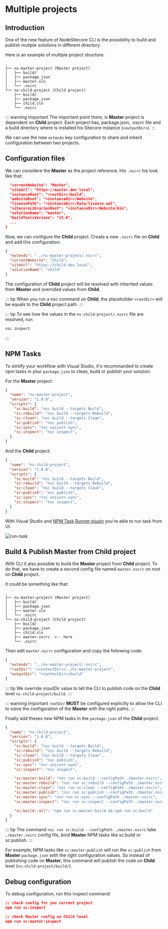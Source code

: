 # Multiple projects <Badge text="3.0.0+" />

## Introduction

One of the new feature of NodeSitecore CLI is the possibility to build and publish mutiple solutions in different directory.

Here is an example of multiple project structure:

```
.
├── ns-master-project (Master project)
│   ├── build/
│   ├── package.json
│   ├── master.sln
│   └── .nscrc
└── ns-child-project (Child project)
    ├── build/
    ├── package.json
    ├── child.sln
    └── .nscrc
```

::: warning Important
The important point there, is **Master** project is dependent on **Child** project. Each project has, package.json, .nscrc file and
a build directory where is installed his Sitecore instance (`<outputDir>`).
:::

We can use the new `extends` key configuration to share and inherit configuration between two projects.

## Configuration files

We can considere the **Master** as the project reference. His `.nscrc` his look like that:

```json
  "currentWebsite": "Master",
  "siteUrl": "https://master.dev.local",
  "instanceRoot": "<rootDir>/build",
  "websiteRoot": "<instanceDir>/Website",
  "licensePath": "<instanceDir>/Data/license.xml",
  "sitecoreLibrariesRoot": "<instanceDir>/Website/bin",
  "solutionName": "master",
  "buildToolsVersion": "15.0",
  ...
}
```

Now, we can configure the **Child** project. Create a new `.nscrc` file on **Child** and add this configuration:

```json
{
  "extends": "../ns-master-project/.nscrc",
  "currentWebsite": "Child",
  "siteUrl": "https://child.dev.local",
  "solutionName": "child"
}
```

The configuration of **Child** project will be resolved with inherited values from **Master**
and overrided values from **Child**.

::: tip
When you run a nsc command on **Child**, the placeholder `<rootDir>` will be equals to the **Child** project path.
:::

::: tip
To see how the values in the `ns-child-project/.nscrc` file are resolved, run:

```bash
nsc inspect
```
:::

## NPM Tasks

To simlify your workflow with Visual Studio, it's recommanded to create npm tasks in your `package.json` to clean, build or publish your solution.

For the **Master** project:
```json
{
  "name": "ns-master-project",
  "version": "1.0.0",
  "scripts": {
    "sc:build": "nsc build --targets Build",
    "sc:rebuild": "nsc build --targets Rebuild",
    "sc:clean": "nsc build --targets Clean",
    "sc:publish": "nsc publish",
    "sc:sync": "nsc unicorn sync",
    "sc:inspect": "nsc inspect",
  }
}
```

And the **Child** project:

```json
{
  "name": "ns-child-project",
  "version": "1.0.0",
  "scripts": {
    "sc:build": "nsc build --targets Build",
    "sc:rebuild": "nsc build --targets Rebuild",
    "sc:clean": "nsc build --targets Clean",
    "sc:publish": "nsc publish",
    "sc:sync": "nsc unicorn sync",
    "sc:inspect": "nsc inspect",
  }
}
```


With Visual Studio and [NPM Task Runner plugin](https://marketplace.visualstudio.com/items?itemName=MadsKristensen.NPMTaskRunner)
you're able to run task from UI.

![run-task](https://github.com/madskristensen/NpmTaskRunner/raw/master/art/verbose-output.png)

## Build & Publish Master from Child project

With CLI it also possible to build the **Master** project from **Child** project.
To do that, we have to create a second config file named `master.nscrc` on root on **Child** project.

It could be something like that:

```
.
├── ns-master-project (Master project)
│   ├── build/
│   ├── package.json
│   ├── master.sln
│   └── .nscrc
└── ns-child-project (Child project)
    ├── build/
    ├── package.json
    ├── child.sln
    ├── master.nscrc  <-- here
    └── .nscrc
```

Then edit `master.nscrc` configuration and copy the following code:

```json
{
  "extends": "../ns-master-project/.nscrc",
  "rootDir": "<contextDir>/../ns-master-project",
  "outputDir": "<contextDir>/build"
}
```

::: tip
We override orputDir value to tell the CLI to publish code on the **Child** level `ns-child-project/build`.
:::

::: warning Important
`rootDir` **MUST** be configured explicitly to allow the CLI to solve the configuration of the **Master** with the right paths.
:::

Finally add theses new NPM tasks in the `package.json` of the **Child** project.

```json
{
  "name": "ns-child-project",
  "version": "1.0.0",
  "scripts": {
    "sc:build": "nsc build --targets Build",
    "sc:rebuild": "nsc build --targets Rebuild",
    "sc:clean": "nsc build --targets Clean",
    "sc:publish": "nsc publish",
    "sc:sync": "nsc unicorn sync",
    "sc:inspect": "nsc inspect",

    "sc:master:build": "nsc run sc:build --configPath ./master.nscrc",
    "sc:master:rebuild": "nsc run sc:rebuild --configPath ./master.nscrc",
    "sc:master:clean": "nsc run sc:clean --configPath ./master.nscrc",
    "sc:master:publish": "nsc run sc:publish --configPath ./master.nscrc",
    "sc:master:sync": "nsc run sc:sync --configPath ./master.nscrc",
    "sc:master:inspect": "nsc run sc:inspect --configPath ./master.nscrc",

    "sc:build::all": "npm run sc:master:build && npm run sc:build"
  }
}
```
::: tip
The command `nsc run sc:build --configPath ./master.nscrc` take `./master.nscrc` config file, bind **Master** NPM tasks like sc:build or sc:publish.
:::

For example, NPM tasks like `sc:master:publish`  will run the `sc:publish` from **Master** `package.json` with the right configuration values.
So instead of publishing code on **Master**, this command will publish the code on **Child** level (`ns-child-project/build/`).

## Debug configuration

To debug configuration, run this inspect command:

```json
// check config for you current project
npm run sc:inspect

// check Master config on Child level
npm run sc:master:inspect
```
